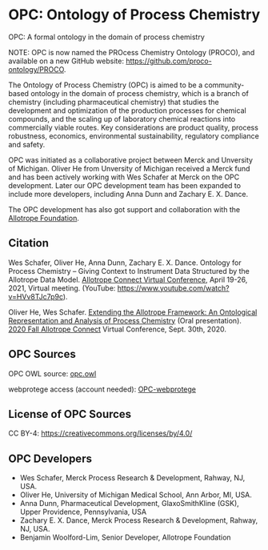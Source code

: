 # OPC: Ontology of Process Chemistry
OPC: A formal ontology in the domain of process chemistry

NOTE: OPC is now named the PROcess Chemistry Ontology (PROCO), and available on a new GitHub website: https://github.com/proco-ontology/PROCO.

The Ontology of Process Chemistry (OPC) is aimed to be a community-based ontology in the domain of process chemistry, which is a branch of chemistry (including pharmaceutical chemistry) that studies the development and optimization of the production processes for chemical compounds, and the scaling up of laboratory chemical reactions into commercially viable routes. Key considerations are product quality, process robustness, economics, environmental sustainability, regulatory compliance and safety.   

OPC was initiated as a collaborative project between Merck and Unversity of Michigan. Oliver He from Unversity of Michigan received a Merck fund and has been actively working with Wes Schafer at Merck on the OPC development. Later our OPC development team has been expanded to include more developers, including Anna Dunn and Zachary E. X. Dance. 

The OPC development has also got support and collaboration with the [Allotrope Foundation](https://www.allotrope.org/).  

## Citation

Wes Schafer, Oliver He, Anna Dunn, Zachary E. X. Dance. Ontology for Process Chemistry – Giving Context to Instrument Data Structured by the Allotrope Data Model. [Allotrope Connect Virtual Conference](https://www.allotrope.org/2021-spring-allotrope-connect), April 19-26, 2021, Virtual meeting. (YouTube: https://www.youtube.com/watch?v=HVv8TJc7p9c).

Oliver He, Wes Schafer. [Extending the Allotrope Framework: An Ontological Representation and Analysis of Process Chemistry](https://a931b97a-f419-4166-9ec6-4bd98cdfcfa7.filesusr.com/ugd/b6aabf_e139357058f84b5b9b80dedf6111f50b.pdf) (Oral presentation). [2020 Fall Allotrope Connect](https://www.allotrope.org/2020-fall-allotrope-connect) Virtual Conference, Sept. 30th, 2020. 

## OPC Sources
OPC OWL source: [opc.owl](https://raw.githubusercontent.com/OPC-ontology/OPC/master/src/ontology/opc.owl?token=ABD22Q5IUI2T6A2KA2XTOQK7LPFXK) 

webprotege access (account needed): [OPC-webprotege](https://webprotege.stanford.edu/#projects/70017d4f-15ce-4f15-ab1f-0a8bf14dc074/edit/Classes?selection=Class(%3Chttp://purl.obolibrary.org/obo/OPC_0000079%3E))

## License of OPC Sources
CC BY-4: https://creativecommons.org/licenses/by/4.0/ 

## OPC Developers
- Wes Schafer, Merck Process Research & Development, Rahway, NJ, USA.  
- Oliver He, University of Michigan Medical School, Ann Arbor, MI, USA.
- Anna Dunn, Pharmaceutical Development, GlaxoSmithKline (GSK), Upper Providence, Pennsylvania, USA
- Zachary E. X. Dance, Merck Process Research & Development, Rahway, NJ, USA.  
- Benjamin Woolford-Lim, Senior Developer, Allotrope Foundation

